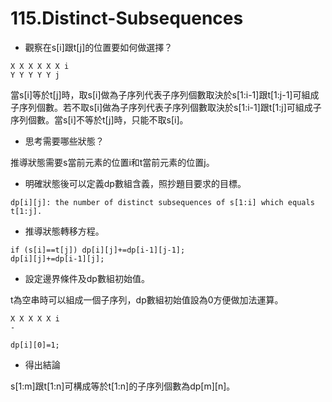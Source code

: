 # 115.Distinct-Subsequences

- 觀察在s[i]跟t[j]的位置要如何做選擇？

```
X X X X X X i
Y Y Y Y Y j
```

當s[i]等於t[j]時，取s[i]做為子序列代表子序列個數取決於s[1:i-1]跟t[1:j-1]可組成子序列個數。若不取s[i]做為子序列代表子序列個數取決於s[1:i-1]跟t[1:j]可組成子序列個數。當s[i]不等於t[j]時，只能不取s[i]。

- 思考需要哪些狀態？

推導狀態需要s當前元素的位置i和t當前元素的位置j。

- 明確狀態後可以定義dp數組含義，照抄題目要求的目標。

```
dp[i][j]: the number of distinct subsequences of s[1:i] which equals t[1:j].
```

- 推導狀態轉移方程。

```
if (s[i]==t[j]) dp[i][j]+=dp[i-1][j-1];
dp[i][j]+=dp[i-1][j];
```

- 設定邊界條件及dp數組初始值。

t為空串時可以組成一個子序列，dp數組初始值設為0方便做加法運算。

```
X X X X X i
-

dp[i][0]=1;
```

- 得出結論

s[1:m]跟t[1:n]可構成等於t[1:n]的子序列個數為dp[m][n]。
